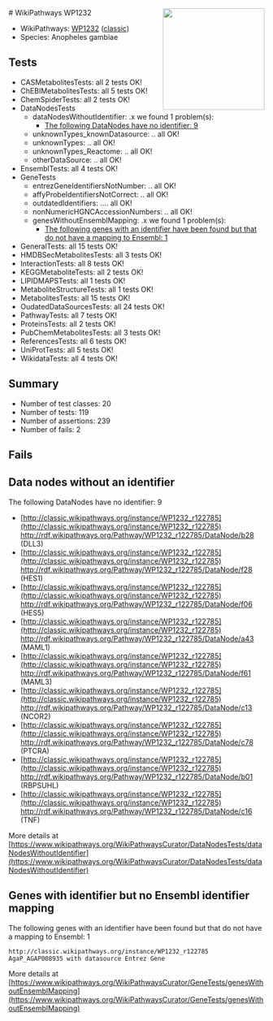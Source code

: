 <img style="float: right; width: 200px" src="https://upload.wikimedia.org/wikipedia/commons/thumb/8/83/Wplogo_with_text_500.png/640px-Wplogo_with_text_500.png" />
# WikiPathways WP1232

* WikiPathways: [WP1232](https://wikipathways.org/pathways/WP1232) ([classic](https://classic.wikipathways.org/instance/WP1232))
* Species: Anopheles gambiae
## Tests
* CASMetabolitesTests: all 2 tests OK!
* ChEBIMetabolitesTests: all 5 tests OK!
* ChemSpiderTests: all 2 tests OK!
* DataNodesTests
    * dataNodesWithoutIdentifier: .x we found 1 problem(s):
        * [The following DataNodes have no identifier: 9](#d2d32fa8)
    * unknownTypes_knownDatasource: .. all OK!
    * unknownTypes: .. all OK!
    * unknownTypes_Reactome: .. all OK!
    * otherDataSource: .. all OK!
* EnsemblTests: all 4 tests OK!
* GeneTests
    * entrezGeneIdentifiersNotNumber: .. all OK!
    * affyProbeIdentifiersNotCorrect: .. all OK!
    * outdatedIdentifiers: .... all OK!
    * nonNumericHGNCAccessionNumbers: .. all OK!
    * genesWithoutEnsemblMapping: .x we found 1 problem(s):
        * [The following genes with an identifier have been found but that do not have a mapping to Ensembl: 1](#40286d83)
* GeneralTests: all 15 tests OK!
* HMDBSecMetabolitesTests: all 3 tests OK!
* InteractionTests: all 8 tests OK!
* KEGGMetaboliteTests: all 2 tests OK!
* LIPIDMAPSTests: all 1 tests OK!
* MetaboliteStructureTests: all 1 tests OK!
* MetabolitesTests: all 15 tests OK!
* OudatedDataSourcesTests: all 24 tests OK!
* PathwayTests: all 7 tests OK!
* ProteinsTests: all 2 tests OK!
* PubChemMetabolitesTests: all 3 tests OK!
* ReferencesTests: all 6 tests OK!
* UniProtTests: all 5 tests OK!
* WikidataTests: all 4 tests OK!


## Summary

* Number of test classes: 20
* Number of tests: 119
* Number of assertions: 239
* Number of fails: 2

## Fails

<a name="d2d32fa8" />

## Data nodes without an identifier

The following DataNodes have no identifier: 9

* [http://classic.wikipathways.org/instance/WP1232_r122785](http://classic.wikipathways.org/instance/WP1232_r122785) http://rdf.wikipathways.org/Pathway/WP1232_r122785/DataNode/b28 (DLL3)
* [http://classic.wikipathways.org/instance/WP1232_r122785](http://classic.wikipathways.org/instance/WP1232_r122785) http://rdf.wikipathways.org/Pathway/WP1232_r122785/DataNode/f28 (HES1)
* [http://classic.wikipathways.org/instance/WP1232_r122785](http://classic.wikipathways.org/instance/WP1232_r122785) http://rdf.wikipathways.org/Pathway/WP1232_r122785/DataNode/f06 (HES5)
* [http://classic.wikipathways.org/instance/WP1232_r122785](http://classic.wikipathways.org/instance/WP1232_r122785) http://rdf.wikipathways.org/Pathway/WP1232_r122785/DataNode/a43 (MAML1)
* [http://classic.wikipathways.org/instance/WP1232_r122785](http://classic.wikipathways.org/instance/WP1232_r122785) http://rdf.wikipathways.org/Pathway/WP1232_r122785/DataNode/f61 (MAML3)
* [http://classic.wikipathways.org/instance/WP1232_r122785](http://classic.wikipathways.org/instance/WP1232_r122785) http://rdf.wikipathways.org/Pathway/WP1232_r122785/DataNode/c13 (NCOR2)
* [http://classic.wikipathways.org/instance/WP1232_r122785](http://classic.wikipathways.org/instance/WP1232_r122785) http://rdf.wikipathways.org/Pathway/WP1232_r122785/DataNode/c78 (PTCRA)
* [http://classic.wikipathways.org/instance/WP1232_r122785](http://classic.wikipathways.org/instance/WP1232_r122785) http://rdf.wikipathways.org/Pathway/WP1232_r122785/DataNode/b01 (RBPSUHL)
* [http://classic.wikipathways.org/instance/WP1232_r122785](http://classic.wikipathways.org/instance/WP1232_r122785) http://rdf.wikipathways.org/Pathway/WP1232_r122785/DataNode/c16 (TNF)


More details at [https://www.wikipathways.org/WikiPathwaysCurator/DataNodesTests/dataNodesWithoutIdentifier](https://www.wikipathways.org/WikiPathwaysCurator/DataNodesTests/dataNodesWithoutIdentifier)

<a name="40286d83" />

## Genes with identifier but no Ensembl identifier mapping

The following genes with an identifier have been found but that do not have a mapping to Ensembl: 1
```
http://classic.wikipathways.org/instance/WP1232_r122785 AgaP_AGAP008935 with datasource Entrez Gene
```

More details at [https://www.wikipathways.org/WikiPathwaysCurator/GeneTests/genesWithoutEnsemblMapping](https://www.wikipathways.org/WikiPathwaysCurator/GeneTests/genesWithoutEnsemblMapping)

